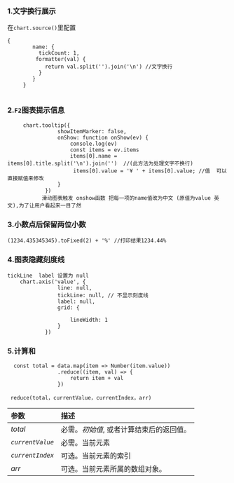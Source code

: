 ### 1.文字换行展示

在`chart.source()`里配置

```
{
        name: {
          tickCount: 1,
         formatter(val) {
            return val.split('').join('\n') //文字换行
          }
        }
     }
     
```



### 2.`F2`图表提示信息

```
     chart.tooltip({
                showItemMarker: false,
                onShow: function onShow(ev) {
                    console.log(ev)
                    const items = ev.items
                    items[0].name = items[0].title.split('\n').join('')  //(此方法为处理文字不换行)
                     items[0].value = '¥ ' + items[0].value; //值  可以直接赋值来修改
                }
            })
           滑动图表触发 onshow函数 把每一项的name值改为中文 (原值为value 英文),为了让用户看起来一目了然
```

### 3.小数点后保留两位小数

```
(1234.435345345).toFixed(2) + '%' //打印结果1234.44%
```

### 4.图表隐藏刻度线

```
tickLine  label 设置为 null
    chart.axis('value', {
                line: null,
                tickLine: null, // 不显示刻度线
                label: null,
                grid: {
                
                    lineWidth: 1
                }
            })
```

### 5.计算和

```
  const total = data.map(item => Number(item.value))
                .reduce((item, val) => {
                    return item + val
                })
```

```
 reduce(total，currentValue，currentIndex，arr)
```

| 参数             | 描述                                     |
| :--------------- | :--------------------------------------- |
| *total*          | 必需。*初始值*, 或者计算结束后的返回值。 |
| *`currentValue`* | 必需。当前元素                           |
| *`currentIndex`* | 可选。当前元素的索引                     |
| *arr*            | 可选。当前元素所属的数组对象。           |